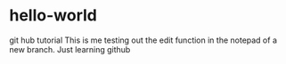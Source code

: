 # hello-world
git hub tutorial 
This is me testing out the edit function in the notepad of a new branch. Just learning github
